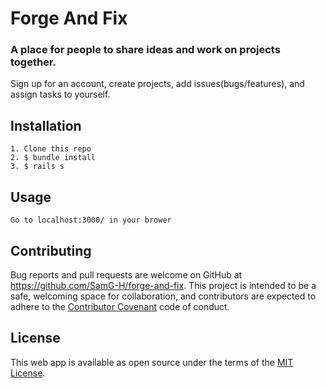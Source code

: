 # Forge And Fix
### A place for people to share ideas and work on projects together.
Sign up for an account, create projects, add issues(bugs/features), and assign tasks to yourself.
## Installation
    1. Clone this repo
    2. $ bundle install
    3. $ rails s
## Usage
    Go to localhost:3000/ in your brower
## Contributing
Bug reports and pull requests are welcome on GitHub at https://github.com/SamG-H/forge-and-fix. This project is intended to be a safe, welcoming space for collaboration, and contributors are expected to adhere to the [Contributor Covenant](https://www.contributor-covenant.org/) code of conduct.
## License
  This web app is available as open source under the terms of the [MIT License](http://opensource.org/licenses/MIT).
